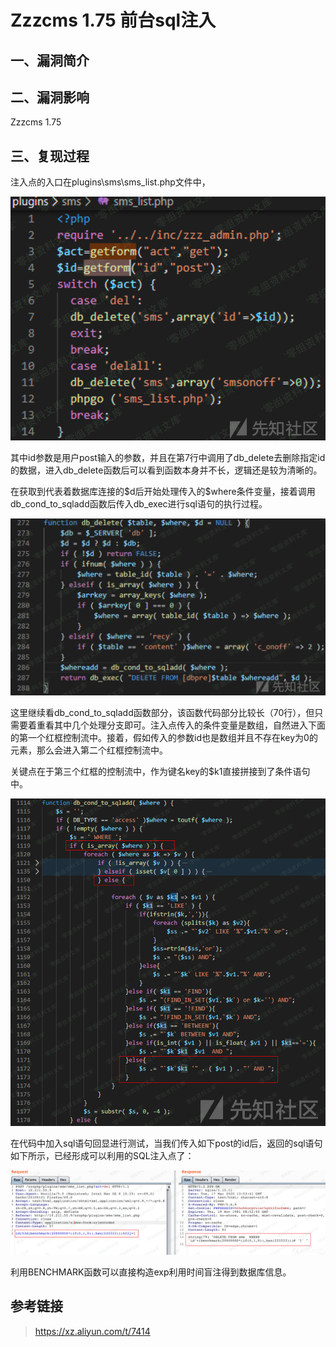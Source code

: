 Zzzcms 1.75 前台sql注入
=======================

一、漏洞简介
------------

二、漏洞影响
------------

Zzzcms 1.75

三、复现过程
------------

注入点的入口在plugins\\sms\\sms\_list.php文件中，

![](./resource/Zzzcms1.75前台sql注入/media/rId24.png)

其中id参数是用户post输入的参数，并且在第7行中调用了db\_delete去删除指定id的数据，进入db\_delete函数后可以看到函数本身并不长，逻辑还是较为清晰的。

在获取到代表着数据库连接的\$d后开始处理传入的\$where条件变量，接着调用db\_cond\_to\_sqladd函数后传入db\_exec进行sql语句的执行过程。

![](./resource/Zzzcms1.75前台sql注入/media/rId25.png)

这里继续看db\_cond\_to\_sqladd函数部分，该函数代码部分比较长（70行），但只需要着重看其中几个处理分支即可。注入点传入的条件变量是数组，自然进入下面的第一个红框控制流中。接着，假如传入的参数id也是数组并且不存在key为0的元素，那么会进入第二个红框控制流中。

关键点在于第三个红框的控制流中，作为键名key的\$k1直接拼接到了条件语句中。

![](./resource/Zzzcms1.75前台sql注入/media/rId26.png)

在代码中加入sql语句回显进行测试，当我们传入如下post的id后，返回的sql语句如下所示，已经形成可以利用的SQL注入点了：

![](./resource/Zzzcms1.75前台sql注入/media/rId27.png)

利用BENCHMARK函数可以直接构造exp利用时间盲注得到数据库信息。

参考链接
--------

> https://xz.aliyun.com/t/7414
